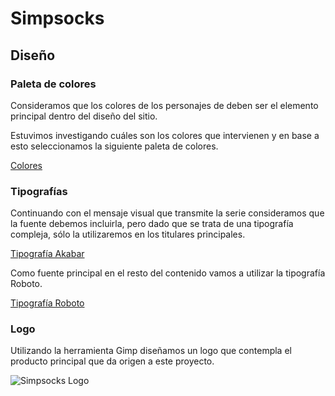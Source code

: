 # Simpsocks

## Diseño

### Paleta de colores

Consideramos que los colores de los personajes de deben ser el elemento principal dentro del diseño del sitio.

Estuvimos investigando cuáles son los colores que intervienen y en base a esto seleccionamos la siguiente paleta de colores.

[Colores](https://coolors.co/ffd521-70d1ef-d6e69f-424f46-f14e28)

### Tipografías

Continuando con el mensaje visual que transmite la serie consideramos que la fuente debemos incluirla, pero dado que se trata de una tipografía compleja, sólo la utilizaremos en los titulares principales.

[Tipografía Akabar](https://github.com/gerisg/grupo-5-simpsocks/tree/master/design/fonts)

Como fuente principal en el resto del contenido vamos a utilizar la tipografía Roboto.

[Tipografía Roboto](https://fonts.google.com/specimen/Roboto?query=roboto)

### Logo

Utilizando la herramienta Gimp diseñamos un logo que contempla el producto principal que da origen a este proyecto.

![Simpsocks Logo](https://github.com/gerisg/grupo-5-simpsocks/tree/master/design/images/logo/logo.png)